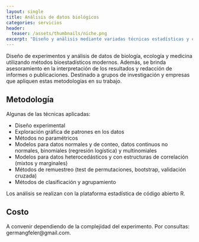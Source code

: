 ```yaml
---
layout: single
title: Análisis de datos biológicos
categories: servicios
header:
  teaser: /assets/thumbnails/niche.png
excerpt: "Diseño y análisis mediante variadas técnicas estadísticas y computacionales"  
---
```


Diseño de experimentos y análisis de datos de biología, ecología y medicina utilizando métodos bioestadísticos modernos. Además, se brinda asesoramiento en la interpretación de los resultados y redacción de informes o publicaciones. Destinado a grupos de investigación y empresas que apliquen estas metodologías en su trabajo.

<h2>Metodología</h2>
Algunas de las técnicas aplicadas:

* Diseño experimental
* Exploración gráfica de patrones en los datos
* Métodos no paramétricos
* Modelos para datos normales y de conteo, datos continuos no normales, binomiales (regresión logística) y multinomiales 
* Modelos para datos heterocedásticos y con estructuras de correlación (mixtos y marginales)
* Métodos de remuestreo (test de permutaciones, bootstrap, validación cruzada)
* Métodos de clasificación y agrupamiento

Los análisis se realizan con la plataforma estadística de código abierto R.

<h2>Costo</h2>
A convenir dependiendo de la complejidad del experimento. Por consultas: germangfeler@gmail.com.

